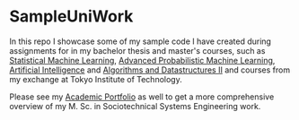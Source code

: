 # SampleUniWork
In this repo I showcase some of my sample code I have created during assignments for in my bachelor thesis and master's courses, such as [Statistical Machine Learning](https://www.uu.se/en/admissions/master/selma/kursplan/?kpid=32691&type=1), [Advanced Probabilistic Machine Learning](https://www.uu.se/en/admissions/master/selma/kursplan/?kKod=1RT003&lasar=), [Artificial Intelligence](https://www.uu.se/en/admissions/master/selma/kursplan/?kKod=1DL340) and [Algorithms and Datastructures II](https://www.uu.se/en/admissions/master/selma/kursplan/?kKod=1DL231) and courses from my exchange at Tokyo Institute of Technology.

Please see my [Academic Portfolio](https://www.dropbox.com/home/Academic%20Portfolio) as well to get a more comprehensive overview of my M. Sc. in Sociotechnical Systems Engineering work. 
